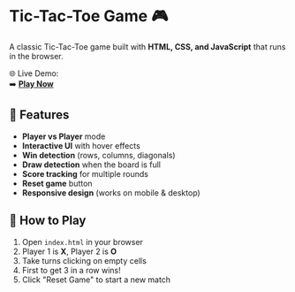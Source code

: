 # Tic-Tac-Toe Game 🎮

A classic Tic-Tac-Toe game built with **HTML, CSS, and JavaScript** that runs in the browser.

🌐 Live Demo:  
➡️ **[Play Now]( https://shivam00018.github.io/TicTakToe_GAME/)**  




## 🌟 Features
- **Player vs Player** mode
- **Interactive UI** with hover effects
- **Win detection** (rows, columns, diagonals)
- **Draw detection** when the board is full
- **Score tracking** for multiple rounds
- **Reset game** button
- **Responsive design** (works on mobile & desktop)

## 🚀 How to Play
1. Open `index.html` in your browser
2. Player 1 is **X**, Player 2 is **O**
3. Take turns clicking on empty cells
4. First to get 3 in a row wins!
5. Click "Reset Game" to start a new match


